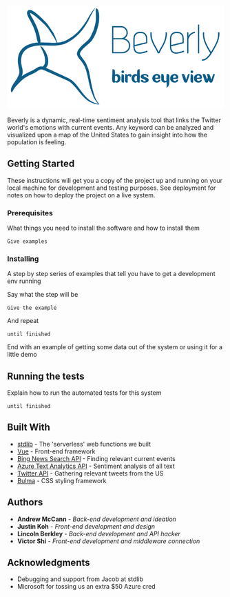 ![Beverly](./src/logo.png?raw=true "Beverly")

Beverly is a dynamic, real-time sentiment analysis tool that links the Twitter world's emotions with current events. Any keyword can be analyzed and visualized upon a map of the United States to gain insight into how the population is feeling.

## Getting Started

These instructions will get you a copy of the project up and running on your local machine for development and testing purposes. See deployment for notes on how to deploy the project on a live system.

### Prerequisites

What things you need to install the software and how to install them

```
Give examples
```

### Installing

A step by step series of examples that tell you have to get a development env running

Say what the step will be

```
Give the example
```

And repeat

```
until finished
```

End with an example of getting some data out of the system or using it for a little demo

## Running the tests

Explain how to run the automated tests for this system

```
until finished
```

## Built With

* [stdlib](https://stdlib.com/) - The 'serverless' web functions we built
* [Vue](https://vuejs.org/) - Front-end framework
* [Bing News Search API](https://azure.microsoft.com/en-us/services/cognitive-services/bing-news-search-api/) - Finding relevant current events
* [Azure Text Analytics API](https://azure.microsoft.com/en-us/services/cognitive-services/text-analytics/) - Sentiment analysis of all text
* [Twitter API](https://developer.twitter.com/en/docs) - Gathering relevant tweets from the US
* [Bulma](https://bulma.io/) - CSS styling framework

## Authors

* **Andrew McCann** - *Back-end development and ideation*
* **Justin Koh** - *Front-end development and design*
* **Lincoln Berkley** - *Back-end development and API hacker*
* **Victor Shi** - *Front-end development and middleware connection*

## Acknowledgments

* Debugging and support from Jacob at stdlib
* Microsoft for tossing us an extra $50 Azure cred
